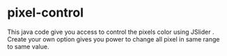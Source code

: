 # pixel-control
This java code give you access to control the pixels color using JSlider .
Create your own option gives you power to change all pixel in same range to same value.

